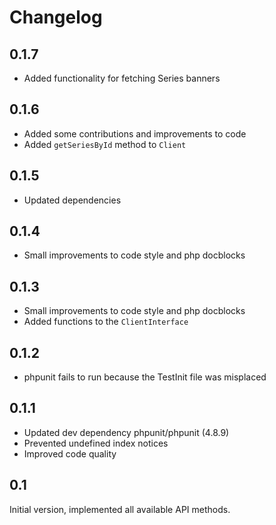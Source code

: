 # Changelog

## 0.1.7

* Added functionality for fetching Series banners

## 0.1.6

* Added some contributions and improvements to code
* Added `getSeriesById` method to `Client`

## 0.1.5

* Updated dependencies

## 0.1.4

* Small improvements to code style and php docblocks

## 0.1.3

* Small improvements to code style and php docblocks
* Added functions to the `ClientInterface`

## 0.1.2

* phpunit fails to run because the TestInit file was misplaced

## 0.1.1

* Updated dev dependency phpunit/phpunit (4.8.9)
* Prevented undefined index notices
* Improved code quality

## 0.1

Initial version, implemented all available API methods.